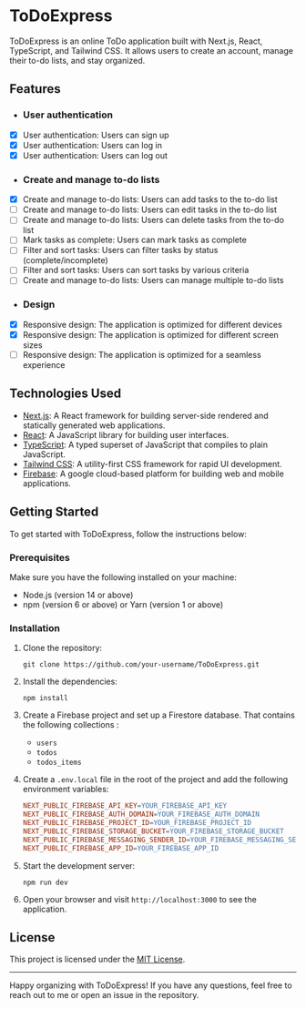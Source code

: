# ToDoExpress

ToDoExpress is an online ToDo application built with Next.js, React, TypeScript, and Tailwind CSS. It allows users to create an account, manage their to-do lists, and stay organized.

## Features

- ### User authentication
- [x] User authentication: Users can sign up
- [x] User authentication: Users can log in
- [x] User authentication: Users can log out

- ### Create and manage to-do lists
- [x] Create and manage to-do lists: Users can add tasks to the to-do list
- [ ] Create and manage to-do lists: Users can edit tasks in the to-do list
- [ ] Create and manage to-do lists: Users can delete tasks from the to-do list
- [ ] Mark tasks as complete: Users can mark tasks as complete
- [ ] Filter and sort tasks: Users can filter tasks by status (complete/incomplete)
- [ ] Filter and sort tasks: Users can sort tasks by various criteria
- [ ] Create and manage to-do lists: Users can manage multiple to-do lists

- ### Design
- [x] Responsive design: The application is optimized for different devices
- [x] Responsive design: The application is optimized for different screen sizes
- [ ] Responsive design: The application is optimized for a seamless experience

## Technologies Used

- [Next.js](https://nextjs.org/): A React framework for building server-side rendered and statically generated web applications.
- [React](https://react.dev/): A JavaScript library for building user interfaces.
- [TypeScript](https://www.typescriptlang.org/): A typed superset of JavaScript that compiles to plain JavaScript.
- [Tailwind CSS](https://tailwindcss.com/): A utility-first CSS framework for rapid UI development.
- [Firebase](https://firebase.google.com/): A google cloud-based platform for building web and mobile applications.

## Getting Started

To get started with ToDoExpress, follow the instructions below:

### Prerequisites

Make sure you have the following installed on your machine:

- Node.js (version 14 or above)
- npm (version 6 or above) or Yarn (version 1 or above)

### Installation

1. Clone the repository:

   ```shell
   git clone https://github.com/your-username/ToDoExpress.git
   ```

2. Install the dependencies:
   ```shell
   npm install
   ```
3. Create a Firebase project and set up a Firestore database. That contains the following collections :

   - `users`
   - `todos`
   - `todos_items`

4. Create a `.env.local` file in the root of the project and add the following environment variables:

   ```makefile
   NEXT_PUBLIC_FIREBASE_API_KEY=YOUR_FIREBASE_API_KEY
   NEXT_PUBLIC_FIREBASE_AUTH_DOMAIN=YOUR_FIREBASE_AUTH_DOMAIN
   NEXT_PUBLIC_FIREBASE_PROJECT_ID=YOUR_FIREBASE_PROJECT_ID
   NEXT_PUBLIC_FIREBASE_STORAGE_BUCKET=YOUR_FIREBASE_STORAGE_BUCKET
   NEXT_PUBLIC_FIREBASE_MESSAGING_SENDER_ID=YOUR_FIREBASE_MESSAGING_SENDER_ID
   NEXT_PUBLIC_FIREBASE_APP_ID=YOUR_FIREBASE_APP_ID
   ```

5. Start the development server:
   ```shell
   npm run dev
   ```
6. Open your browser and visit `http://localhost:3000` to see the application.

## License

This project is licensed under the [MIT License](LICENSE).

---

Happy organizing with ToDoExpress! If you have any questions, feel free to reach out to me or open an issue in the repository.
